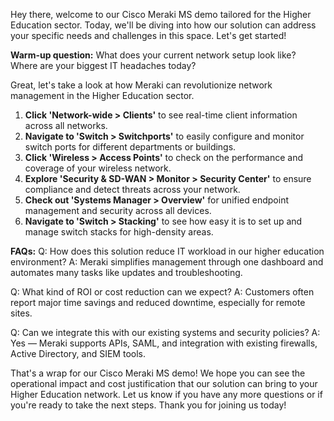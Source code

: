 Hey there, welcome to our Cisco Meraki MS demo tailored for the Higher Education sector. Today, we'll be diving into how our solution can address your specific needs and challenges in this space. Let's get started!

**Warm-up question:** What does your current network setup look like? Where are your biggest IT headaches today?

Great, let's take a look at how Meraki can revolutionize network management in the Higher Education sector. 

1. **Click 'Network-wide > Clients'** to see real-time client information across all networks.
2. **Navigate to 'Switch > Switchports'** to easily configure and monitor switch ports for different departments or buildings.
3. **Click 'Wireless > Access Points'** to check on the performance and coverage of your wireless network.
4. **Explore 'Security & SD-WAN > Monitor > Security Center'** to ensure compliance and detect threats across your network.
5. **Check out 'Systems Manager > Overview'** for unified endpoint management and security across all devices.
6. **Navigate to 'Switch > Stacking'** to see how easy it is to set up and manage switch stacks for high-density areas.

**FAQs:**
Q: How does this solution reduce IT workload in our higher education environment?
A: Meraki simplifies management through one dashboard and automates many tasks like updates and troubleshooting.

Q: What kind of ROI or cost reduction can we expect?
A: Customers often report major time savings and reduced downtime, especially for remote sites.

Q: Can we integrate this with our existing systems and security policies?
A: Yes — Meraki supports APIs, SAML, and integration with existing firewalls, Active Directory, and SIEM tools.

That's a wrap for our Cisco Meraki MS demo! We hope you can see the operational impact and cost justification that our solution can bring to your Higher Education network. Let us know if you have any more questions or if you're ready to take the next steps. Thank you for joining us today!